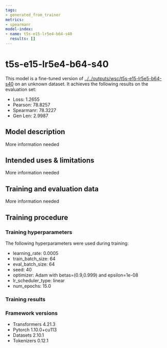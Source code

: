 ```yaml
---
tags:
- generated_from_trainer
metrics:
- spearmanr
model-index:
- name: t5s-e15-lr5e4-b64-s40
  results: []
---
```


<!-- This model card has been generated automatically according to the information the Trainer had access to. You
should probably proofread and complete it, then remove this comment. -->

# t5s-e15-lr5e4-b64-s40

This model is a fine-tuned version of [../../outputs/wsc/t5s-e15-lr5e5-b64-s40](https://huggingface.co/../../outputs/wsc/t5s-e15-lr5e5-b64-s40) on an unknown dataset.
It achieves the following results on the evaluation set:
- Loss: 1.2655
- Pearson: 78.8257
- Spearmanr: 78.3227
- Gen Len: 2.9987

## Model description

More information needed

## Intended uses & limitations

More information needed

## Training and evaluation data

More information needed

## Training procedure

### Training hyperparameters

The following hyperparameters were used during training:
- learning_rate: 0.0005
- train_batch_size: 64
- eval_batch_size: 64
- seed: 40
- optimizer: Adam with betas=(0.9,0.999) and epsilon=1e-08
- lr_scheduler_type: linear
- num_epochs: 15.0

### Training results



### Framework versions

- Transformers 4.21.3
- Pytorch 1.10.0+cu113
- Datasets 2.10.1
- Tokenizers 0.12.1
